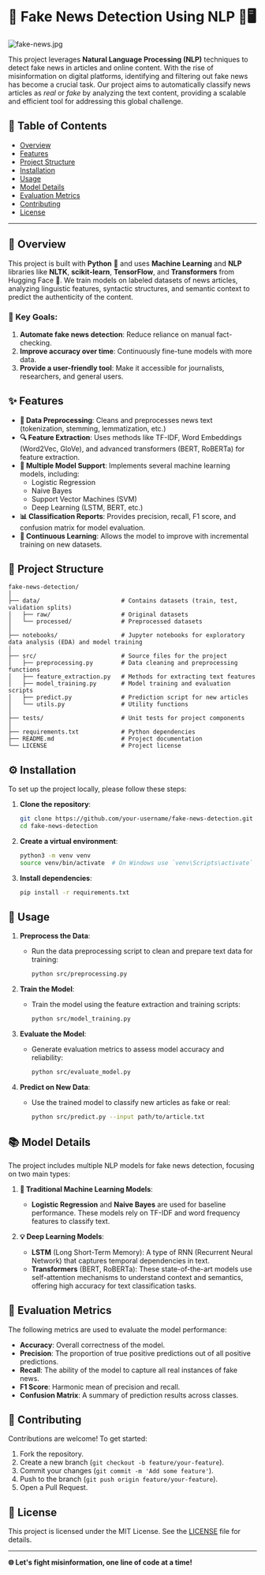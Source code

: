 # 📰 Fake News Detection Using NLP 🚫🖥️

![fake-news.jpg](https://img.freepik.com/free-photo/newspaper-background-concept_23-2149501641.jpg)

This project leverages **Natural Language Processing (NLP)** techniques to detect fake news in articles and online content. With the rise of misinformation on digital platforms, identifying and filtering out fake news has become a crucial task. Our project aims to automatically classify news articles as *real* or *fake* by analyzing the text content, providing a scalable and efficient tool for addressing this global challenge.

## 📑 Table of Contents
- [Overview](#overview)
- [Features](#features)
- [Project Structure](#project-structure)
- [Installation](#installation)
- [Usage](#usage)
- [Model Details](#model-details)
- [Evaluation Metrics](#evaluation-metrics)
- [Contributing](#contributing)
- [License](#license)

---

## 📖 Overview

This project is built with **Python** 🐍 and uses **Machine Learning** and **NLP** libraries like **NLTK**, **scikit-learn**, **TensorFlow**, and **Transformers** from Hugging Face 🤗. We train models on labeled datasets of news articles, analyzing linguistic features, syntactic structures, and semantic context to predict the authenticity of the content.

### 🎯 Key Goals:
1. **Automate fake news detection**: Reduce reliance on manual fact-checking.
2. **Improve accuracy over time**: Continuously fine-tune models with more data.
3. **Provide a user-friendly tool**: Make it accessible for journalists, researchers, and general users.

## ✨ Features

- **🧹 Data Preprocessing**: Cleans and preprocesses news text (tokenization, stemming, lemmatization, etc.)
- **🔍 Feature Extraction**: Uses methods like TF-IDF, Word Embeddings (Word2Vec, GloVe), and advanced transformers (BERT, RoBERTa) for feature extraction.
- **🔧 Multiple Model Support**: Implements several machine learning models, including:
  - Logistic Regression
  - Naive Bayes
  - Support Vector Machines (SVM)
  - Deep Learning (LSTM, BERT, etc.)
- **📊 Classification Reports**: Provides precision, recall, F1 score, and confusion matrix for model evaluation.
- **🔄 Continuous Learning**: Allows the model to improve with incremental training on new datasets.

## 📂 Project Structure

```
fake-news-detection/
│
├── data/                       # Contains datasets (train, test, validation splits)
│   ├── raw/                    # Original datasets
│   └── processed/              # Preprocessed datasets
│
├── notebooks/                  # Jupyter notebooks for exploratory data analysis (EDA) and model training
│
├── src/                        # Source files for the project
│   ├── preprocessing.py        # Data cleaning and preprocessing functions
│   ├── feature_extraction.py   # Methods for extracting text features
│   ├── model_training.py       # Model training and evaluation scripts
│   ├── predict.py              # Prediction script for new articles
│   └── utils.py                # Utility functions
│
├── tests/                      # Unit tests for project components
│
├── requirements.txt            # Python dependencies
├── README.md                   # Project documentation
└── LICENSE                     # Project license
```

## ⚙️ Installation

To set up the project locally, please follow these steps:

1. **Clone the repository**:
   ```bash
   git clone https://github.com/your-username/fake-news-detection.git
   cd fake-news-detection
   ```

2. **Create a virtual environment**:
   ```bash
   python3 -m venv venv
   source venv/bin/activate  # On Windows use `venv\Scripts\activate`
   ```

3. **Install dependencies**:
   ```bash
   pip install -r requirements.txt
   ```

## 🚀 Usage

1. **Preprocess the Data**:
   - Run the data preprocessing script to clean and prepare text data for training:
     ```bash
     python src/preprocessing.py
     ```

2. **Train the Model**:
   - Train the model using the feature extraction and training scripts:
     ```bash
     python src/model_training.py
     ```

3. **Evaluate the Model**:
   - Generate evaluation metrics to assess model accuracy and reliability:
     ```bash
     python src/evaluate_model.py
     ```

4. **Predict on New Data**:
   - Use the trained model to classify new articles as fake or real:
     ```bash
     python src/predict.py --input path/to/article.txt
     ```

## 📚 Model Details

The project includes multiple NLP models for fake news detection, focusing on two main types:

1. **🧠 Traditional Machine Learning Models**:
   - **Logistic Regression** and **Naive Bayes** are used for baseline performance. These models rely on TF-IDF and word frequency features to classify text.

2. **💡 Deep Learning Models**:
   - **LSTM** (Long Short-Term Memory): A type of RNN (Recurrent Neural Network) that captures temporal dependencies in text.
   - **Transformers** (BERT, RoBERTa): These state-of-the-art models use self-attention mechanisms to understand context and semantics, offering high accuracy for text classification tasks.

## 📏 Evaluation Metrics

The following metrics are used to evaluate the model performance:

- **Accuracy**: Overall correctness of the model.
- **Precision**: The proportion of true positive predictions out of all positive predictions.
- **Recall**: The ability of the model to capture all real instances of fake news.
- **F1 Score**: Harmonic mean of precision and recall.
- **Confusion Matrix**: A summary of prediction results across classes.

## 🤝 Contributing

Contributions are welcome! To get started:

1. Fork the repository.
2. Create a new branch (`git checkout -b feature/your-feature`).
3. Commit your changes (`git commit -m 'Add some feature'`).
4. Push to the branch (`git push origin feature/your-feature`).
5. Open a Pull Request.

## 📜 License

This project is licensed under the MIT License. See the [LICENSE](LICENSE) file for details.

---

**🌐 Let's fight misinformation, one line of code at a time!**